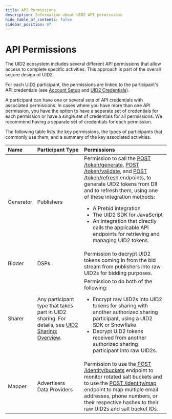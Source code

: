 ```yaml
---
title: API Permissions
description: Information about UID2 API permissions
hide_table_of_contents: false
sidebar_position: 07
---
```


# API Permissions

The UID2 ecosystem includes several different API permissions that allow access to complete specific activities. This approach is part of the overall secure design of UID2.

For each UID2 participant, the permissions are linked to the participant's API credentials (see [Account Setup](gs-account-setup.md) and [UID2 Credentials](gs-credentials.md)).

A participant can have one or several sets of API credentials with associated permissions. In cases where you have more than one API permission, you have the option to have a separate set of credentials for each permission or have a single set of credentials for all permissions. We recommend having a separate set of credentials for each permission. 

The following table lists the key permissions, the types of participants that commonly use them, and a summary of the key associated activities.

| Name | Participant Type | Permissions |
| :--- | :--- | :--- |
| Generator | Publishers | Permission to call the [POST /token/generate](../endpoints/post-token-generate.md), [POST /token/validate](../endpoints/post-token-validate.md), and [POST /token/refresh](../endpoints/post-token-refresh.md) endpoints, to generate UID2 tokens from DII and to refresh them, using one of these integration methods:<ul><li>A Prebid integration</li><li>The UID2 SDK for JavaScript</li><li>An integration that directly calls the applicable API endpoints for retrieving and managing UID2 tokens.</li></ul> |
| Bidder | DSPs | Permission to decrypt UID2 tokens coming in from the bid stream from publishers into raw UID2s for bidding purposes. |
| Sharer | Any participant type that takes part in UID2 sharing. For details, see [UID2 Sharing: Overview](../sharing/sharing-overview.md). | Permission to do both of the following:<ul><li>Encrypt raw UID2s into UID2 tokens for sharing with another authorized sharing participant, using a UID2 SDK or Snowflake</li><li>Decrypt UID2 tokens received from another authorized sharing participant into raw UID2s.</li></ul> |
| Mapper | Advertisers<br/>Data Providers | Permission to use the [POST /identity/buckets](../endpoints/post-identity-buckets.md) endpoint to monitor rotated salt buckets and to use the [POST /identity/map](../endpoints/post-identity-map.md) endpoint to map multiple email addresses, phone numbers, or their respective hashes to their raw UID2s and salt bucket IDs. |
